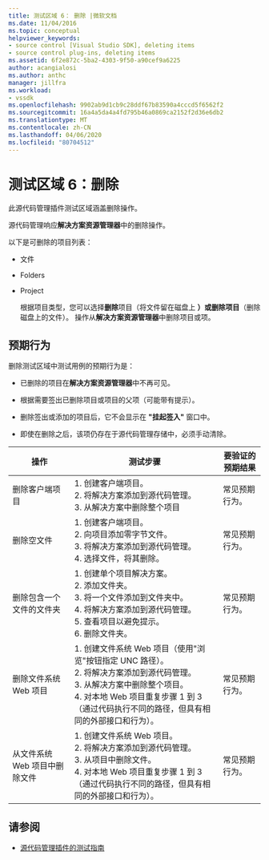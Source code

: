```yaml
---
title: 测试区域 6： 删除 |微软文档
ms.date: 11/04/2016
ms.topic: conceptual
helpviewer_keywords:
- source control [Visual Studio SDK], deleting items
- source control plug-ins, deleting items
ms.assetid: 6f2e872c-5ba2-4303-9f50-a90cef9a6225
author: acangialosi
ms.author: anthc
manager: jillfra
ms.workload:
- vssdk
ms.openlocfilehash: 9902ab9d1cb9c28ddf67b83590a4cccd5f6562f2
ms.sourcegitcommit: 16a4a5da4a4fd795b46a0869ca2152f2d36e6db2
ms.translationtype: MT
ms.contentlocale: zh-CN
ms.lasthandoff: 04/06/2020
ms.locfileid: "80704512"
---
```

# <a name="test-area-6-delete"></a>测试区域 6：删除
此源代码管理插件测试区域涵盖删除操作。

 源代码管理响应**解决方案资源管理器**中的删除操作。

 以下是可删除的项目列表：

- 文件

- Folders

- Project

  根据项目类型，您可以选择**删除**项目（将文件留在磁盘上 **）或删除项目**（删除磁盘上的文件）。 操作从**解决方案资源管理器**中删除项目或项。

## <a name="expected-behavior"></a>预期行为
 删除测试区域中测试用例的预期行为是：

- 已删除的项目在**解决方案资源管理器**中不再可见。

- 根据需要签出已删除项目或项目的父项（可能带有提示）。

- 删除签出或添加的项目后，它不会显示在 **"挂起签入"** 窗口中。

- 即使在删除之后，该项仍存在于源代码管理存储中，必须手动清除。

|操作|测试步骤|要验证的预期结果|
|------------|----------------|--------------------------------|
|删除客户端项目|1. 创建客户端项目。<br />2. 将解决方案添加到源代码管理。<br />3. 从解决方案中删除整个项目|常见预期行为。|
|删除空文件|1. 创建客户端项目。<br />2. 向项目添加零字节文件。<br />3. 将解决方案添加到源代码管理。<br />4. 选择文件，将其删除。|常见预期行为。|
|删除包含一个文件的文件夹|1. 创建单个项目解决方案。<br />2. 添加文件夹。<br />3. 将一个文件添加到文件夹中。<br />4. 将解决方案添加到源代码管理。<br />5. 查看项目以避免提示。<br />6. 删除文件夹。|常见预期行为。|
|删除文件系统 Web 项目|1. 创建文件系统 Web 项目（使用"浏览"按钮指定 UNC 路径）。<br />2. 将解决方案添加到源代码管理。<br />3. 从解决方案中删除整个项目。<br />4. 对本地 Web 项目重复步骤 1 到 3（通过代码执行不同的路径，但具有相同的外部接口和行为）。|常见预期行为。|
|从文件系统 Web 项目中删除文件|1. 创建文件系统 Web 项目。<br />2. 将解决方案添加到源代码管理。<br />3. 从项目中删除文件。<br />4. 对本地 Web 项目重复步骤 1 到 3（通过代码执行不同的路径，但具有相同的外部接口和行为）。|常见预期行为。|

## <a name="see-also"></a>请参阅
- [源代码管理插件的测试指南](../../extensibility/internals/test-guide-for-source-control-plug-ins.md)

